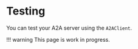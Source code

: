 # Testing

You can test your A2A server using the `A2AClient`.

!!! warning
    This page is work in progress.
